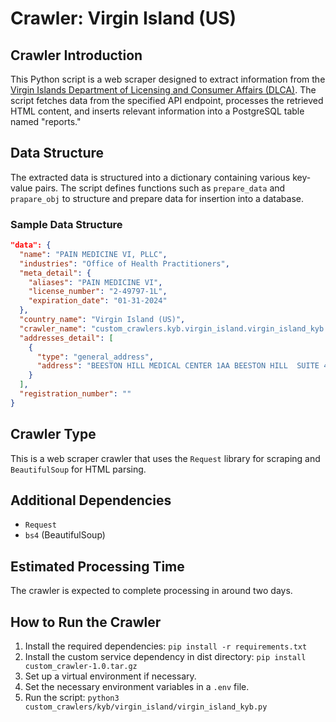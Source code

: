 # Crawler: Virgin Island (US)

## Crawler Introduction
This Python script is a web scraper designed to extract information from the [Virgin Islands Department of Licensing and Consumer Affairs (DLCA)](https://secure.dlca.vi.gov/license/Asps/Search/License_search.aspx). The script fetches data from the specified API endpoint, processes the retrieved HTML content, and inserts relevant information into a PostgreSQL table named "reports."

## Data Structure
The extracted data is structured into a dictionary containing various key-value pairs. The script defines functions such as `prepare_data` and `prapare_obj` to structure and prepare data for insertion into a database.

### Sample Data Structure
```json
"data": {
  "name": "PAIN MEDICINE VI, PLLC",
  "industries": "Office of Health Practitioners",
  "meta_detail": {
    "aliases": "PAIN MEDICINE VI",
    "license_number": "2-49797-1L",
    "expiration_date": "01-31-2024"
  },
  "country_name": "Virgin Island (US)",
  "crawler_name": "custom_crawlers.kyb.virgin_island.virgin_island_kyb.py",
  "addresses_detail": [
    {
      "type": "general_address",
      "address": "BEESTON HILL MEDICAL CENTER 1AA BEESTON HILL  SUITE 4  St. Croix"
    }
  ],
  "registration_number": ""
}
```


## Crawler Type
This is a web scraper crawler that uses the `Request` library for scraping and `BeautifulSoup` for HTML parsing.

## Additional Dependencies
- `Request`
- `bs4` (BeautifulSoup)

## Estimated Processing Time
The crawler is expected to complete processing in around two days.

## How to Run the Crawler
1. Install the required dependencies: `pip install -r requirements.txt`
2. Install the custom service dependency in dist directory: `pip install custom_crawler-1.0.tar.gz` 
3. Set up a virtual environment if necessary.
4. Set the necessary environment variables in a `.env` file.
5. Run the script: `python3 custom_crawlers/kyb/virgin_island/virgin_island_kyb.py`